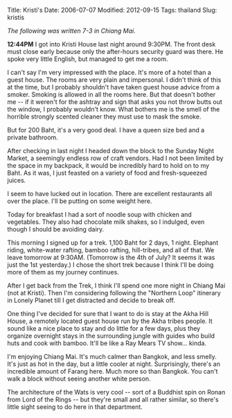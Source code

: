 Title: Kristi's
Date: 2006-07-07
Modified: 2012-09-15
Tags: thailand
Slug: kristis

<em>The following was written 7-3 in Chiang Mai.</em>

<strong>12:44PM</strong>
I got into Kristi House last night around 9:30PM. The front desk must close early because only the after-hours security guard was there. He spoke very little English, but managed to get me a room.

I can't say I'm very impressed with the place. It's more of a hotel than a guest house. The rooms are very plain and impersonal. I didn't think of this at the time, but I probably shouldn't have taken guest house advice from a smoker. Smoking is allowed in all the rooms here. But that doesn't bother me -- if it weren't for the ashtray and sign that asks you not throw butts out the window, I probably wouldn't know. What bothers me is the smell of the horrible strongly scented cleaner they must use to mask the smoke.

But for 200 Baht, it's a very good deal. I have a queen size bed and a private bathroom.

After checking in last night I headed down the block to the Sunday Night Market, a seemingly endless row of craft vendors. Had I not been limited by the space in my backpack, it would be incredibly hard to hold on to my Baht. As it was, I just feasted on a variety of food and fresh-squeezed juices.

I seem to have lucked out in location. There are excellent restaurants all over the place. I'll be putting on some weight here.

Today for breakfast I had a sort of noodle soup with chicken and vegetables. They also had chocolate milk shakes, so I indulged, even though I should be avoiding dairy.

This morning I signed up for a trek. 1,100 Baht for 2 days, 1 night. Elephant riding, white-water rafting, bamboo rafting, hill-tribes, and all of that. We leave tomorrow at 9:30AM. (Tomorrow is the 4th of July? It seems it was just the 1st yesterday.) I chose the short trek because I think I'll be doing more of them as my journey continues.

After I get back from the Trek, I think I'll spend one more night in Chiang Mai (not at Kristi). Then I'm considering following the "Northern Loop" itinerary in Lonely Planet till I get distracted and decide to break off.

One thing I've decided for sure that I want to do is stay at the Akha Hill House, a remotely located guest house run by the Akha tribes people. It sound like a nice place to stay and do little for a few days, plus they organize overnight stays in the surrounding jungle with guides who build huts and cook with bamboo. It'll be like a Ray Mears TV show... kinda.

I'm enjoying Chiang Mai. It's much calmer than Bangkok, and less smelly. It's just as hot in the day, but a little cooler at night. Surprisingly, there's an incredible amount of Farang here. Much more so than Bangkok. You can't walk a block without seeing another white person.

The architecture of the Wats is very cool -- sort of a Buddhist spin on Ronan from Lord of the Rings -- but they're small and all rather similar, so there's little sight seeing to do here in that department.
